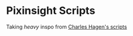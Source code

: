 # Pixinsight Scripts

Taking *heavy* inspo from [Charles Hagen's scripts](https://github.com/charleshagen/pixinsight)